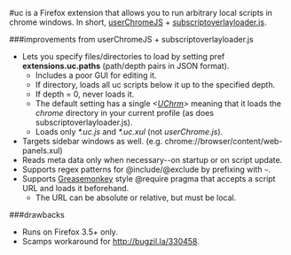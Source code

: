 #uc
is a Firefox extension that allows you to run arbitrary local scripts in chrome windows.
In short, [userChromeJS](http://userchromejs.mozdev.org/) + [subscriptoverlayloader.js](http://stashbox.org/26086/subscriptoverlayloader.js).

###improvements from userChromeJS + subscriptoverlayloader.js
* Lets you specify files/directories to load by setting pref
  __extensions.uc.paths__ (path/depth pairs in JSON format).
  * Includes a poor GUI for editing it.
  * If directory, loads all uc scripts below it up to the specified depth.
  * If depth = 0, never loads it.
  * The default setting has a single
    _<[UChrm](https://developer.mozilla.org/index.php?title=en/File_I%2F%2FO)>_
    meaning that it loads the *chrome* directory in your current profile
    (as does subscriptoverlayloader.js).
  * Loads only *\*.uc.js* and *\*.uc.xul* (not *userChrome.js*).
* Targets sidebar windows as well. (e.g. chrome://browser/content/web-panels.xul)
* Reads meta data only when necessary--on startup or on script update.
* Supports regex patterns for @include/@exclude by prefixing with `~`.
* Supports [Greasemonkey](http://wiki.greasespot.net/Metadata_Block#.40require)
  style @require pragma that accepts a script URL and loads it beforehand.
  * The URL can be absolute or relative, but must be local.

###drawbacks
* Runs on Firefox 3.5+ only.
* Scamps workaround for <http://bugzil.la/330458>.
